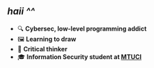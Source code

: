 ## *haii ^^*

+ 🔍 **Cybersec, low-level programming addict**
+ 🖼️ **Learning to draw**
+ 💭 **Critical thinker**
+ 🎓 **Information Security student at <a href="https://mtuci.ru/" target="blank">MTUCI</a>**

